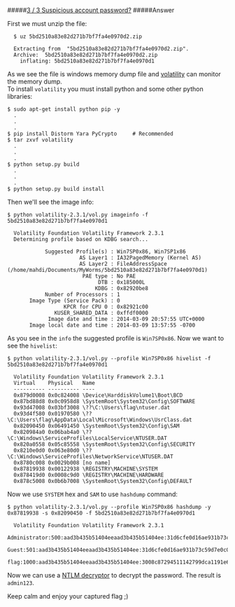 #####[3 / 3 Suspicious account password?](http://ringzer0team.com/challenges/88)
#####Answer

First we must unzip the file:
```
  $ uz 5bd2510a83e82d271b7bf7fa4e0970d2.zip

  Extracting from  "5bd2510a83e82d271b7bf7fa4e0970d2.zip".
  Archive:  5bd2510a83e82d271b7bf7fa4e0970d2.zip
    inflating: 5bd2510a83e82d271b7bf7fa4e0970d1
```
As we see the file is windows memory dump file and [volatility](code.google.com/p/volatility) can monitor the memory dump.  
To install `volatility` you must install python and some other python libraries:  
```
$ sudo apt-get install python pip -y
  .
  .
  .
$ pip install Distorm Yara PyCrypto     # Recommended
$ tar zxvf volatility
  .
  .
  .
$ python setup.py build
  .
  .
  .
$ python setup.py build install  
```
Then we'll see the image info:  
```
$ python volatility-2.3.1/vol.py imageinfo -f 5bd2510a83e82d271b7bf7fa4e0970d1

  Volatility Foundation Volatility Framework 2.3.1
  Determining profile based on KDBG search...

            Suggested Profile(s) : Win7SP0x86, Win7SP1x86
                       AS Layer1 : IA32PagedMemory (Kernel AS)
                       AS Layer2 : FileAddressSpace (/home/mahdi/Documents/MyWorms/5bd2510a83e82d271b7bf7fa4e0970d1)
                        PAE type : No PAE
                             DTB : 0x185000L
                            KDBG : 0x82920be8
            Number of Processors : 1
       Image Type (Service Pack) : 0
                  KPCR for CPU 0 : 0x82921c00
               KUSER_SHARED_DATA : 0xffdf0000
             Image date and time : 2014-03-09 20:57:55 UTC+0000
       Image local date and time : 2014-03-09 13:57:55 -0700
```  
As you see in the `info` the  suggested profile is `Win7SP0x86`. Now we want to see the `hivelist`:  
```
$ python volatility-2.3.1/vol.py --profile Win7SP0x86 hivelist -f 5bd2510a83e82d271b7bf7fa4e0970d1

  Volatility Foundation Volatility Framework 2.3.1
  Virtual    Physical   Name
  ---------- ---------- ----
  0x879d0008 0x0c824008 \Device\HarddiskVolume1\Boot\BCD
  0x87bd88d8 0x0c0958d8 \SystemRoot\System32\Config\SOFTWARE
  0x93d47008 0x03bf3008 \??\C:\Users\flag\ntuser.dat
  0x93d4f580 0x01970580 \??\C:\Users\flag\AppData\Local\Microsoft\Windows\UsrClass.dat
  0x82090450 0x06491450 \SystemRoot\System32\Config\SAM
  0x820984a0 0x06bab4a0 \??\C:\Windows\ServiceProfiles\LocalService\NTUSER.DAT
  0x820a0558 0x05c85558 \SystemRoot\System32\Config\SECURITY
  0x8210e0d0 0x063e80d0 \??\C:\Windows\ServiceProfiles\NetworkService\NTUSER.DAT
  0x8780c008 0x0029b008 [no name]
  0x87819938 0x00122938 \REGISTRY\MACHINE\SYSTEM
  0x878419d0 0x0008c9d0 \REGISTRY\MACHINE\HARDWARE
  0x878c5008 0x0b6b7008 \SystemRoot\System32\Config\DEFAULT
```  
Now we use `SYSTEM` hex and `SAM` to use `hashdump` command:  
```
$ python volatility-2.3.1/vol.py --profile Win7SP0x86 hashdump -y 0x87819938 -s 0x82090450 -f 5bd2510a83e82d271b7bf7fa4e0970d1

  Volatility Foundation Volatility Framework 2.3.1
  Administrator:500:aad3b435b51404eeaad3b435b51404ee:31d6cfe0d16ae931b73c59d7e0c089c0:::
  Guest:501:aad3b435b51404eeaad3b435b51404ee:31d6cfe0d16ae931b73c59d7e0c089c0:::
  flag:1000:aad3b435b51404eeaad3b435b51404ee:3008c87294511142799dca1191e69a0f:::

```  
Now we can use a [NTLM decryptor](http://www.hashkiller.co.uk/ntlm-decrypter.aspx) to decrypt the password. The result is  `admin123`.

Keep calm and enjoy your captured flag ;)
